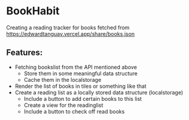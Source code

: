 # BookHabit

Creating a reading tracker for books fetched from https://edwardtanguay.vercel.app/share/books.json


## Features:
- Fetching bookslist from the API mentioned above
    - Store them in some meaningful data structure
    - Cache them in the localstorage
- Render the list of books in tiles or something like that
- Create a reading list as a locally stored data structure (localstorage)
    - Include a button to add certain books to this list
    - Create a view for the readinglist
    - Include a button to check off read books